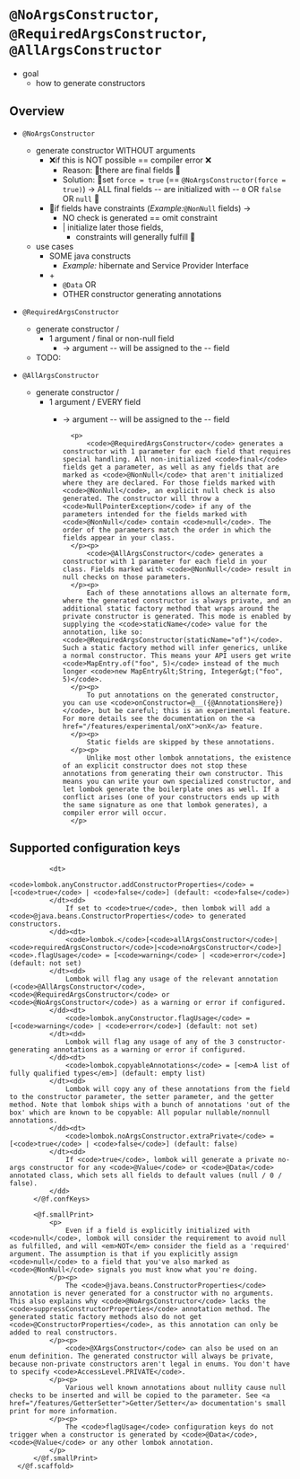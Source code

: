 # `@NoArgsConstructor`, `@RequiredArgsConstructor`, `@AllArgsConstructor`

* goal
  * how to generate constructors

## Overview

* `@NoArgsConstructor`
  * generate constructor WITHOUT arguments
    * ❌if this is NOT possible == compiler error ❌
      * Reason: 🧠there are final fields 🧠
      * Solution: 👀set `force = true` (== `@NoArgsConstructor(force = true)`) -> ALL final fields -- are initialized with -- `0` OR `false` OR `null` 👀
    * 👀if fields have constraints (_Example:_`@NonNull` fields) -> 
      * NO check is generated   == omit constraint
      * | initialize later those fields, 
        * constraints will generally fulfill 👀
  * use cases
    * SOME java constructs
      * _Example:_ hibernate and Service Provider Interface
    * \+ 
      * `@Data` OR
      * OTHER constructor generating annotations

* `@RequiredArgsConstructor`
  * generate constructor /
    * 1 argument / final or non-null field
      * -> argument -- will be assigned to the -- field
  * TODO:

* `@AllArgsConstructor`
  * generate constructor /
    * 1 argument / EVERY field
      * -> argument -- will be assigned to the -- field

              <p>
                  <code>@RequiredArgsConstructor</code> generates a constructor with 1 parameter for each field that requires special handling. All non-initialized <code>final</code> fields get a parameter, as well as any fields that are marked as <code>@NonNull</code> that aren't initialized where they are declared. For those fields marked with <code>@NonNull</code>, an explicit null check is also generated. The constructor will throw a <code>NullPointerException</code> if any of the parameters intended for the fields marked with <code>@NonNull</code> contain <code>null</code>. The order of the parameters match the order in which the fields appear in your class.
              </p><p>
                  <code>@AllArgsConstructor</code> generates a constructor with 1 parameter for each field in your class. Fields marked with <code>@NonNull</code> result in null checks on those parameters.
              </p><p>
                  Each of these annotations allows an alternate form, where the generated constructor is always private, and an additional static factory method that wraps around the private constructor is generated. This mode is enabled by supplying the <code>staticName</code> value for the annotation, like so: <code>@RequiredArgsConstructor(staticName="of")</code>. Such a static factory method will infer generics, unlike a normal constructor. This means your API users get write <code>MapEntry.of("foo", 5)</code> instead of the much longer <code>new MapEntry&lt;String, Integer&gt;("foo", 5)</code>.
              </p><p>
                  To put annotations on the generated constructor, you can use <code>onConstructor=@__({@AnnotationsHere})</code>, but be careful; this is an experimental feature. For more details see the documentation on the <a href="/features/experimental/onX">onX</a> feature.
              </p><p>
                  Static fields are skipped by these annotations.
              </p><p>
                  Unlike most other lombok annotations, the existence of an explicit constructor does not stop these annotations from generating their own constructor. This means you can write your own specialized constructor, and let lombok generate the boilerplate ones as well. If a conflict arises (one of your constructors ends up with the same signature as one that lombok generates), a compiler error will occur.
              </p>

## Supported configuration keys
              <dt>
                  <code>lombok.anyConstructor.addConstructorProperties</code> = [<code>true</code> | <code>false</code>] (default: <code>false</code>)
              </dt><dd>
                  If set to <code>true</code>, then lombok will add a <code>@java.beans.ConstructorProperties</code> to generated constructors.
              </dd><dt>
                  <code>lombok.</code>[<code>allArgsConstructor</code>|<code>requiredArgsConstructor</code>|<code>noArgsConstructor</code>]<code>.flagUsage</code> = [<code>warning</code> | <code>error</code>] (default: not set)
              </dt><dd>
                  Lombok will flag any usage of the relevant annotation (<code>@AllArgsConstructor</code>, <code>@RequiredArgsConstructor</code> or <code>@NoArgsConstructor</code>) as a warning or error if configured.
              </dd><dt>
                  <code>lombok.anyConstructor.flagUsage</code> = [<code>warning</code> | <code>error</code>] (default: not set)
              </dt><dd>
                  Lombok will flag any usage of any of the 3 constructor-generating annotations as a warning or error if configured.
              </dd><dt>
                  <code>lombok.copyableAnnotations</code> = [<em>A list of fully qualified types</em>] (default: empty list)
              </dt><dd>
                  Lombok will copy any of these annotations from the field to the constructor parameter, the setter parameter, and the getter method. Note that lombok ships with a bunch of annotations 'out of the box' which are known to be copyable: All popular nullable/nonnull annotations.
              </dd><dt>
                  <code>lombok.noArgsConstructor.extraPrivate</code> = [<code>true</code> | <code>false</code>] (default: false)
              </dt><dd>
                  If <code>true</code>, lombok will generate a private no-args constructor for any <code>@Value</code> or <code>@Data</code> annotated class, which sets all fields to default values (null / 0 / false).
              </dd>
          </@f.confKeys>

          <@f.smallPrint>
              <p>
                  Even if a field is explicitly initialized with <code>null</code>, lombok will consider the requirement to avoid null as fulfilled, and will <em>NOT</em> consider the field as a 'required' argument. The assumption is that if you explicitly assign <code>null</code> to a field that you've also marked as <code>@NonNull</code> signals you must know what you're doing.
              </p><p>
                  The <code>@java.beans.ConstructorProperties</code> annotation is never generated for a constructor with no arguments. This also explains why <code>@NoArgsConstructor</code> lacks the <code>suppressConstructorProperties</code> annotation method. The generated static factory methods also do not get <code>@ConstructorProperties</code>, as this annotation can only be added to real constructors.
              </p><p>
                  <code>@XArgsConstructor</code> can also be used on an enum definition. The generated constructor will always be private, because non-private constructors aren't legal in enums. You don't have to specify <code>AccessLevel.PRIVATE</code>.
              </p><p>
                  Various well known annotations about nullity cause null checks to be inserted and will be copied to the parameter. See <a href="/features/GetterSetter">Getter/Setter</a> documentation's small print for more information.
              </p><p>
                  The <code>flagUsage</code> configuration keys do not trigger when a constructor is generated by <code>@Data</code>, <code>@Value</code> or any other lombok annotation.
              </p>
          </@f.smallPrint>
      </@f.scaffold>
